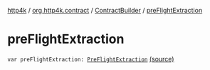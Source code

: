 [http4k](../../index.md) / [org.http4k.contract](../index.md) / [ContractBuilder](index.md) / [preFlightExtraction](./pre-flight-extraction.md)

# preFlightExtraction

`var preFlightExtraction: `[`PreFlightExtraction`](../-pre-flight-extraction/index.md) [(source)](https://github.com/http4k/http4k/blob/master/http4k-contract/src/main/kotlin/org/http4k/contract/extensions.kt#L48)